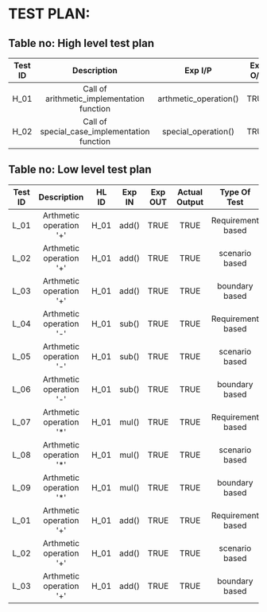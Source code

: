 <h1>TEST PLAN:</h1>

<h2>Table no: High level test plan</h2>

|Test ID|	Description|	Exp I/P	|Exp O/P|	Actual Out|
|:----:|:------:|:------:|:------:|:------:|
|H_01|Call of arithmetic_implementation function|	arthmetic_operation()|	TRUE	|TRUE|
|H_02|	Call of special_case_implementation function	|special_operation()	|TRUE	|TRUE|

<h2>Table no: Low level test plan</h2>

|Test ID	|Description	|HL ID|	Exp IN	|Exp OUT	|Actual Output	|Type Of Test|
|:----:|:-----:|:-----:|:------:|:--------:|:--------:|:-------:|
|L_01|  Arthmetic operation '+'|	H_01|	add()|	TRUE|TRUE|	Requirement based|
|L_02|  Arthmetic operation '+'|	H_01|	add()|	TRUE|TRUE|	scenario based|
|L_03|  Arthmetic operation '+'|	H_01|	add()|	TRUE|TRUE|	boundary based|
|L_04|  Arthmetic operation '-'|	H_01|	sub()|	TRUE|TRUE|	Requirement based|
|L_05|  Arthmetic operation '-'|	H_01|	sub()|	TRUE|TRUE|	scenario based|
|L_06|  Arthmetic operation '-'|	H_01|	sub()|	TRUE|TRUE|	boundary based|
|L_07|  Arthmetic operation '*'|	H_01|	mul()|	TRUE|TRUE|	Requirement based|
|L_08|  Arthmetic operation '*'|	H_01|	mul()|	TRUE|TRUE|	scenario based|
|L_09|  Arthmetic operation '*'|	H_01|	mul()|	TRUE|TRUE|	boundary based|
|L_01|  Arthmetic operation '+'|	H_01|	add()|	TRUE|TRUE|	Requirement based|
|L_02|  Arthmetic operation '+'|	H_01|	add()|	TRUE|TRUE|	scenario based|
|L_03|  Arthmetic operation '+'|	H_01|	add()|	TRUE|TRUE|	boundary based|



